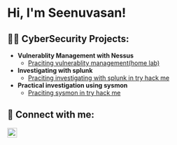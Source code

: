 <h1>Hi, I'm Seenuvasan!</h1>

<h2>👨‍💻 CyberSecurity Projects:</h2>

- <b>Vulnerablity Management with Nessus </b>
  - [Praciting vulnerablity management(home lab)](https://github.com/seenuvasan-cybersecurity/Vulnerablity-Management-with-Nessus/blob/main/vulnerablity%20management%20with%20nessus.pdf)
- <b>Investigating with splunk </b>
  - [Praciting investigating with splunk in try hack me](https://github.com/seenuvasan-cybersecurity/investigation-with-splunk/blob/main/Investigation%20with%20splunk.pdf)
- <b>Practical investigation using sysmon </b>
  - [Praciting sysmon in try hack me](https://github.com/seenuvasan-cybersecurity/investigation-using-sysmon/blob/main/Investigation%20using%20sysmon.pdf)





<h2> 🤳 Connect with me:</h2>

[<img align="left" alt="seenuvasan | LinkedIn" width="22px" src="https://cdn.jsdelivr.net/npm/simple-icons@v3/icons/linkedin.svg" />][linkedin]



[linkedin]: https://www.linkedin.com/in/seenuvasan-m-39a21817a/

